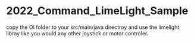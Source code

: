 # 2022_Command_LimeLight_Sample
copy the OI folder to your src/main/java directroy and use the limelight libray like you would any other joystick or motor controler. 
